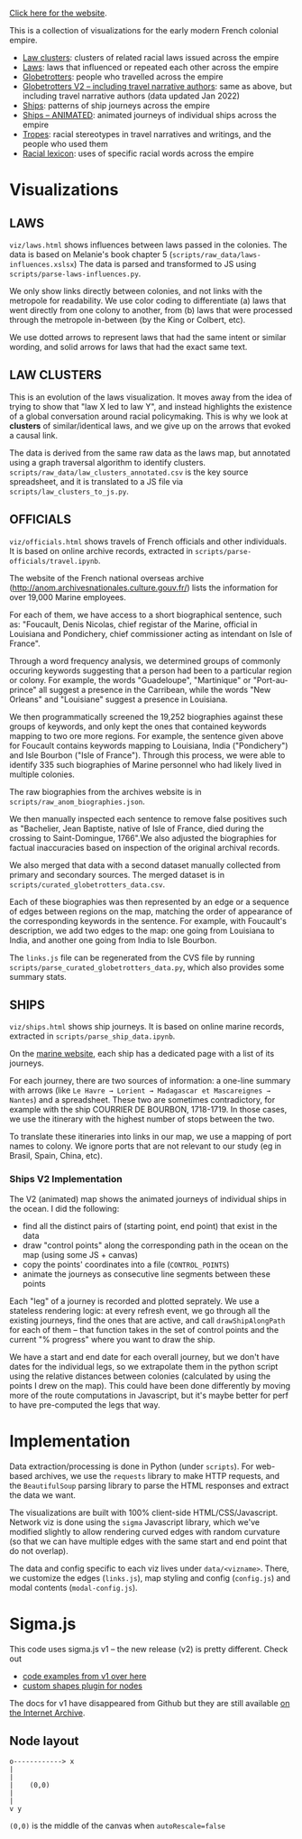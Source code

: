 [Click here for the website](https://daniel-ohayon.github.io/imperial-networks/).

This is a collection of visualizations for the early modern French colonial empire.

* [Law clusters](viz/law-clusters.html): clusters of related racial laws issued across the empire
* [Laws](viz/laws.html): laws that influenced or repeated each other across the empire
* [Globetrotters](viz/globetrotters.html): people who travelled across the empire
* [Globetrotters V2 – including travel narrative authors](viz/globetrotters-v2.html): same as above, but including travel narrative authors (data updated Jan 2022)
* [Ships](viz/ships.html): patterns of ship journeys across the empire
* [Ships – ANIMATED](viz/ships-v2.html): animated journeys of individual ships across the empire 
* [Tropes](viz/tropes.html): racial stereotypes in travel narratives and writings, and the people who used them
* [Racial lexicon](viz/racial-lexicon.html): uses of specific racial words across the empire

# Visualizations

## LAWS
`viz/laws.html` shows influences between laws passed in the colonies.
The data is based on Melanie's book chapter 5 (`scripts/raw_data/laws-influences.xslsx`)
The data is parsed and transformed to JS using `scripts/parse-laws-influences.py`.

We only show links directly between colonies, and not links with the metropole for readability. We use color coding to differentiate (a) laws that went directly from one colony to another, from (b) laws that were processed through the metropole in-between (by the King or Colbert, etc).

We use dotted arrows to represent laws that had the same intent or similar wording, and solid arrows for laws that had the exact same text.

## LAW CLUSTERS
This is an evolution of the laws visualization. It moves away from the idea of trying to show that "law X led to law Y", and instead highlights the existence of a global conversation around racial policymaking. This is why we look at **clusters** of similar/identical laws, and we give up on the arrows that evoked a causal link.

The data is derived from the same raw data as the laws map, but annotated using a graph traversal algorithm to identify clusters. `scripts/raw_data/law_clusters_annotated.csv` is the key source spreadsheet, and it is translated to a JS file via `scripts/law_clusters_to_js.py`.

## OFFICIALS
`viz/officials.html` shows travels of French officials and other individuals. It is based on online archive records, extracted in `scripts/parse-officials/travel.ipynb`.

The website of the French national overseas archive (http://anom.archivesnationales.culture.gouv.fr/) lists the information for over 19,000 Marine employees.

For each of them, we have access to a short biographical sentence, such as: "Foucault, Denis Nicolas, chief registar of the Marine, official in Louisiana and Pondichery, chief commissioner acting as intendant on Isle of France".

Through a word frequency analysis, we determined groups of commonly occuring keywords suggesting that a person had been to a particular region or colony. For example, the words "Guadeloupe", "Martinique" or "Port-au-prince" all suggest a presence in the Carribean, while the words "New Orleans" and "Louisiane" suggest a presence in Louisiana.

We then programmatically screened the 19,252 biographies against these groups of keywords, and only kept the ones that contained keywords mapping to two ore more regions. For example, the sentence given above for Foucault contains keywords mapping to Louisiana, India ("Pondichery") and Isle Bourbon ("Isle of France"). Through this process, we were able to identify 335 such biographies of Marine personnel who had likely lived in multiple colonies.

The raw biographies from the archives website is in `scripts/raw_anom_biographies.json`.

We then manually inspected each sentence to remove false positives such as "Bachelier, Jean Baptiste, native of Isle of France, died during the crossing to Saint-Domingue, 1766".We also adjusted the biographies for factual inaccuracies based on inspection of the original archival records. 

We also merged that data with a second dataset manually collected from primary and secondary sources. The merged dataset  is in `scripts/curated_globetrotters_data.csv`.

Each of these biographies was then represented by an edge or a sequence of edges between regions on the map, matching the order of appearance of the corresponding keywords in the sentence. For example, with Foucault's description, we add two edges to the map: one going from Louisiana to India, and another one going from India to Isle Bourbon.

The `links.js` file can be regenerated from the CVS file by running `scripts/parse_curated_globetrotters_data.py`, which also provides some summary stats.


## SHIPS
`viz/ships.html` shows ship journeys.
It is based on online marine records, extracted in `scripts/parse_ship_data.ipynb`.

On the [marine website](https://www.memoiredeshommes.sga.defense.gouv.fr/fr/arkotheque/client/mdh/compagnie_des_indes/), each ship has a dedicated page with a list of its journeys.

For each journey, there are two sources of information: a one-line summary with arrows (like `Le Havre → Lorient → Madagascar et Mascareignes → Nantes`) and a spreadsheet. These two are sometimes contradictory, for example with the ship COURRIER DE BOURBON, 1718-1719. In those cases, we use the itinerary with the highest number of stops between the two.

To translate these itineraries into links in our map, we use a mapping of port names to colony. We ignore ports that are not relevant to our study (eg in Brasil, Spain, China, etc).

### Ships V2 Implementation
The V2 (animated) map shows the animated journeys of individual ships in the ocean.
I did the following:
- find all the distinct pairs of (starting point, end point) that exist in the data
- draw "control points" along the corresponding path in the ocean on the map (using some JS + canvas)
- copy the points' coordinates into a file (`CONTROL_POINTS`)
- animate the journeys as consecutive line segments between these points

Each "leg" of a journey is recorded and plotted seprately. We use a stateless rendering logic: at every refresh event, we go through all the existing journeys, find the ones that are active, and call `drawShipAlongPath` for each of them – that function  takes in the set of control points and the current "% progress" where you want to draw the ship.

We have a start and end date for each overall journey, but we don't have dates for the individual legs, so we extrapolate them in the python script using the relative distances between colonies (calculated by using the points I drew on the map).
This could have been done differently by moving more of the route computations in Javascript, but it's maybe better for perf to have pre-computed the legs that way.

# Implementation
Data extraction/processing is done in Python (under `scripts`).
For web-based archives, we use the `requests` library to make
HTTP requests, and the `BeautifulSoup` parsing library to parse
the HTML responses and extract the data we want.

The visualizations are built with 100% client-side HTML/CSS/Javascript.
Network viz is done using the `sigma` Javascript library, which we've modified slightly to allow rendering curved edges with random
curvature (so that we can have multiple edges with the same
start and end point that do not overlap).

The data and config specific to each viz lives under `data/<vizname>`.
There, we customize the edges (`links.js`), map styling and config (`config.js`) and modal contents (`modal-config.js`).

# Sigma.js

This code uses sigma.js v1 – the new release (v2) is pretty different. Check out 
* [code examples from v1 over here](https://github.com/jacomyal/sigma.js/blob/v1/examples/basic.html)
* [custom shapes plugin for nodes](https://github.com/jacomyal/sigma.js/tree/v1/plugins/sigma.renderers.customShapes)

The docs for v1 have disappeared from Github but they are still available [on the Internet Archive](https://web.archive.org/web/20210916202145/https://github.com/jacomyal/sigma.js/wiki).

## Node layout
```
o------------> x
|
|     
|    (0,0)
|     
|
v y
```
`(0,0)` is the middle of the canvas when `autoRescale=false`